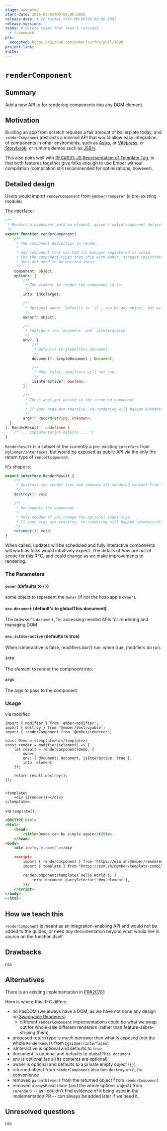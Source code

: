 ```yaml
---
stage: accepted
start-date: 2025-05-01T00:00:00.000Z
release-date: # In format YYYY-MM-DDT00:00:00.000Z
release-versions:
teams: # delete teams that aren't relevant
  - framework
prs:
  accepted: https://github.com/emberjs/rfcs/pull/1099 
project-link:
suite: 
---
```


<!--- 
Directions for above: 

stage: Leave as is
start-date: Fill in with today's date, 2032-12-01T00:00:00.000Z
release-date: Leave as is
release-versions: Leave as is
teams: Include only the [team(s)](README.md#relevant-teams) for which this RFC applies
prs:
  accepted: Fill this in with the URL for the Proposal RFC PR
project-link: Leave as is
suite: Leave as is
-->

<!-- Replace "RFC title" with the title of your RFC -->

# `renderComponent` 

## Summary

Add a new API to for rendering components into any DOM element.

## Motivation

Building an app from scratch requires a fair amount of boilerplate today, and `renderComponent` abstracts a minimal API that would allow easy integration of components in other enviroments, such as [Astro](https://astro.build/), or [Vitepress](https://vitepress.dev/), or [Storybook](https://storybook.js.org/), or runtime demos such as [JSBin](https://jsbin.com/).

This also pairs well with [RFC#931: JS Representation of Template Tag](https://github.com/emberjs/rfcs/pull/931), in that both features together give folks enough to use Ember without compilation (compilation still recommended for optimizations, however).


## Detailed design

Users would import `renderComponent` from `@ember/renderer` (a pre-existing module)

The interface:
```ts
/**
 * Renders a component into an element, given a valid component definition.
 */
export function renderComponent(
    /**
     * The component definition to render.
     *
     * Any component that has had its manager registered is valid.
     * For the component-types that ship with ember, manager registration 
     * does not need to be worried about. 
     */
    component: object,
    options: {
        /**
         * The element to render the component in to.
         */
        into: IntoTarget;

        /**
         * Optional owner. Defaults to `{}`, can be any object, but will need to implement the [Owner](https://api.emberjs.com/ember/release/classes/Owner) API for components within this render tree to access services.
         */
        owner?: object;

        /**
         * Configure the `document` and `isInteractive`
         */
        env?: { 
            /**
             * Defaults to globalThis.document.
             */
            document?: SimpleDocument | Document; 

            /**
             * When false, modifiers will not run.
             */
            isInteractive?: boolean; 
        };

        /**
         * These args get passed to the rendered component
         *
         * If your args are reactive, re-rendering will happen automatically.
         */
        args?: Record<string, unknown>;
  }
): RenderResult | undefined {
    /* ... implementation details ... */
}
```

`RenderResult` is a subset of the currently a pre-existing `interface` from `@glimmer/interfaces`, but would be exposed as public API via the only the return type of `renderComponent`.

It's shape is:
```ts
export interface RenderResult {
    /**
     * Destroys the render tree and removes all rendered content from the element rendered into.
     */
    destroy(): void

    /**
     * Re-renders the component
     *
     * Only needed if you change the optional input args.
     * If your args are reactive, re-rendering will happen automatically.
     */
    rerender(): void;
}
```

When called, updates will be scheduled and fully interactive components will work as folks would intuitively expect.
The details of _how_ are out of scope for this RFC, and could change as we make improvements to rendering.

### The Parameters

#### `owner` (defaults to `{}`)

some object to represent the `Owner` (if not the host-app's `Owner`).

#### `env.document` (default's to globalThis.document)

The browser's `document`, for accessing needed APIs for rendering and managing DOM

#### `env.isInteractive` (defaults to true)

When isInteractive is false, modifiers don't run, when true, modifiers do run.

#### `into`

The element to render the compnoent into.

#### `args`

The args to pass to the component

### Usage

via modifier:
```gjs
import { modifier } from 'ember-modifier';
import { destroy } from '@ember/destroyable';
import { renderComponent from '@ember/renderer';

const Demo = <template>hi</template>;
const render = modifier((element) => {
    let result = renderComponent(Demo, {
        owner,
        env: { document: document, isInteractive: true },
        into: element,
    });

    return result.destroy();
});


<template>
    <div {{render}}></div>
</template>
```

via `template()`:

```html
<DOCTYPE html>
<html>
    <head>
        <title>Demos can be simple again</title>
    </head>
<body>
    <div id="my-element"></div

    <script>
        import { renderComponent } from 'https://esm.sh/@ember/renderer';
        import { template } from "https://esm.sh/@ember/template-compiler";

        renderComponent(template(`Hello World`), {
            into: document.querySelector('#my-element'),
        });
    </script>
</body>
</html>
```

## How we teach this

`renderComponent` is meant as an integration-enabling API and would not be added to the guides, or need any documentation beyond what would live in source on the function itself.

## Drawbacks

n/a

## Alternatives

There is an existing implementation in [PR#20781](https://github.com/emberjs/ember.js/pull/20781/)

Here is where this RFC differs:
- no hasDOM (we always have a DOM, as we have not done any design on [Swappable Renderers](https://github.com/emberjs/ember.js/issues/20648))
  - different `renderComponent` implementations could be what we swap out for whole-sale different renderers (rather than feature-zebra-striping them) 
- proposed return type is much narrower than what is exposed (not the whole `RenderResult` from `@glimmer/interfaces`)
- isInteractive is optional and defaults to `true`
- document is optional and defaults to `globalThis.document`
- env is optional (as all its contents are optional)
- owner is optional and defaults to a private empty object (`{}`)
- returned object from `renderComponent` also has `destroy` on it, for convenience
- removed `parentElement` from the returned object f rom `renderComponent`
- removed `alwaysRevalidate` (and the whole options object) from `rerender`) -- as I couldn't find evidence of it being used in the implementation PR -- can always be added later if we need it.

## Unresolved questions

n/a

